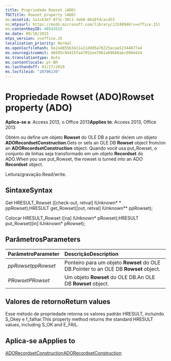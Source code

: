 ```yaml
---
title: Propriedade Rowset (ADO)
TOCTitle: Rowset property (ADO)
ms:assetid: 1a1cb3ef-8f3c-30c1-3eb0-8618fdcacd53
ms:mtpsurl: https://msdn.microsoft.com/library/JJ248946(v=office.15)
ms:contentKeyID: 48543515
ms.date: 09/18/2015
mtps_version: v=office.15
localization_priority: Normal
ms.openlocfilehash: be2a4855b3411a11ddd5a76225acaa52344877a4
ms.sourcegitcommit: d6695c94415fa47952ee7961a69660abc0904434
ms.translationtype: Auto
ms.contentlocale: pt-BR
ms.lasthandoff: 01/17/2019
ms.locfileid: "28706139"
---
```

# <a name="rowset-property-ado"></a><span data-ttu-id="e5ff5-102">Propriedade Rowset (ADO)</span><span class="sxs-lookup"><span data-stu-id="e5ff5-102">Rowset property (ADO)</span></span>

<span data-ttu-id="e5ff5-103">**Aplica-se a**: Access 2013, o Office 2013</span><span class="sxs-lookup"><span data-stu-id="e5ff5-103">**Applies to**: Access 2013, Office 2013</span></span>

<span data-ttu-id="e5ff5-104">Obtém ou define um objeto **Rowset** do OLE DB a partir de/em um objeto **ADORecordsetConstruction**.</span><span class="sxs-lookup"><span data-stu-id="e5ff5-104">Gets or sets an OLE DB **Rowset** object from/on an **ADORecordsetConstruction** object.</span></span> <span data-ttu-id="e5ff5-105">Quando você usa put\_Rowset, o conjunto de linhas seja transformado em um objeto **Recordset** do ADO.</span><span class="sxs-lookup"><span data-stu-id="e5ff5-105">When you use put\_Rowset, the rowset is turned into an ADO **Recordset** object.</span></span>

<span data-ttu-id="e5ff5-106">Leitura/gravação.</span><span class="sxs-lookup"><span data-stu-id="e5ff5-106">Read/write.</span></span>

## <a name="syntax"></a><span data-ttu-id="e5ff5-107">Sintaxe</span><span class="sxs-lookup"><span data-stu-id="e5ff5-107">Syntax</span></span>

<span data-ttu-id="e5ff5-108">Get HRESULT\_Rowset (\[check-out, retval\] IUnknown\* \* ppRowset);</span><span class="sxs-lookup"><span data-stu-id="e5ff5-108">HRESULT get\_Rowset(\[out, retval\] IUnknown\*\* ppRowset);</span></span>

<span data-ttu-id="e5ff5-109">Colocar HRESULT\_Rowset (\[na\] IUnknown\* pRowset);</span><span class="sxs-lookup"><span data-stu-id="e5ff5-109">HRESULT put\_Rowset(\[in\] IUnknown\* pRowset);</span></span>

## <a name="parameters"></a><span data-ttu-id="e5ff5-110">Parâmetros</span><span class="sxs-lookup"><span data-stu-id="e5ff5-110">Parameters</span></span>

|<span data-ttu-id="e5ff5-111">Parâmetro</span><span class="sxs-lookup"><span data-stu-id="e5ff5-111">Parameter</span></span>|<span data-ttu-id="e5ff5-112">Descrição</span><span class="sxs-lookup"><span data-stu-id="e5ff5-112">Description</span></span>|
|:--------|:----------|
|<span data-ttu-id="e5ff5-113">*ppRowset*</span><span class="sxs-lookup"><span data-stu-id="e5ff5-113">*ppRowset*</span></span> |<span data-ttu-id="e5ff5-114">Ponteiro para um objeto **Rowset** do OLE DB.</span><span class="sxs-lookup"><span data-stu-id="e5ff5-114">Pointer to an OLE DB **Rowset** object.</span></span>|
|<span data-ttu-id="e5ff5-115">*PRowset*</span><span class="sxs-lookup"><span data-stu-id="e5ff5-115">*PRowset*</span></span> |<span data-ttu-id="e5ff5-116">Um objeto **Rowset** do OLE DB.</span><span class="sxs-lookup"><span data-stu-id="e5ff5-116">An OLE DB **Rowset** object.</span></span>|

## <a name="return-values"></a><span data-ttu-id="e5ff5-117">Valores de retorno</span><span class="sxs-lookup"><span data-stu-id="e5ff5-117">Return values</span></span>

<span data-ttu-id="e5ff5-118">Esse método de propriedade retorna os valores padrão HRESULT, incluindo S\_Okey e f\_falhar.</span><span class="sxs-lookup"><span data-stu-id="e5ff5-118">This property method returns the standard HRESULT values, including S\_OK and E\_FAIL.</span></span>

## <a name="applies-to"></a><span data-ttu-id="e5ff5-119">Aplica-se a</span><span class="sxs-lookup"><span data-stu-id="e5ff5-119">Applies to</span></span>

[<span data-ttu-id="e5ff5-120">ADORecordsetConstruction</span><span class="sxs-lookup"><span data-stu-id="e5ff5-120">ADORecordsetConstruction</span></span>](adorecordsetconstruction-interface-ado.md)

